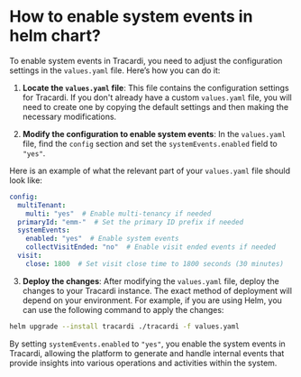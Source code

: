 # How to enable system events in helm chart?

To enable system events in Tracardi, you need to adjust the configuration settings in the `values.yaml` file. Here’s how
you can do it:

1. **Locate the `values.yaml` file**: This file contains the configuration settings for Tracardi. If you don't already
   have a custom `values.yaml` file, you will need to create one by copying the default settings and then making the
   necessary modifications.

2. **Modify the configuration to enable system events**: In the `values.yaml` file, find the `config` section and set
   the `systemEvents.enabled` field to `"yes"`.

Here is an example of what the relevant part of your `values.yaml` file should look like:

```yaml title="Part of values.yaml file"  hl_lines="5"
config:
  multiTenant:
    multi: "yes"  # Enable multi-tenancy if needed
  primaryId: "emm-"  # Set the primary ID prefix if needed
  systemEvents: 
    enabled: "yes"  # Enable system events
    collectVisitEnded: "no"  # Enable visit ended events if needed
  visit:
    close: 1800  # Set visit close time to 1800 seconds (30 minutes)
```

3. **Deploy the changes**: After modifying the `values.yaml` file, deploy the changes to your Tracardi instance. The
   exact method of deployment will depend on your environment. For example, if you are using Helm, you can use the
   following command to apply the changes:

```bash
helm upgrade --install tracardi ./tracardi -f values.yaml
```

By setting `systemEvents.enabled` to `"yes"`, you enable the system events in Tracardi, allowing the platform to generate and
handle internal events that provide insights into various operations and activities within the system.
